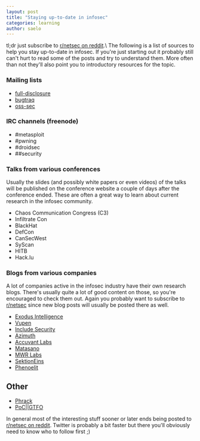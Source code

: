 ```yaml
---
layout: post
title: "Staying up-to-date in infosec"
categories: learning
author: saelo
---
```


tl;dr just subscribe to [r/netsec on reddit](http://www.reddit.com/r/netsec/).\\
The following is a list of sources to help you stay up-to-date in infosec. If you're just starting out it probably still can't hurt to read some of the posts and try to understand them. More often than not they'll also point you to introductory resources for the topic.

### Mailing lists
- [full-disclosure](http://seclists.org/fulldisclosure/)
- [bugtraq](http://seclists.org/bugtraq/)
- [oss-sec](http://seclists.org/oss-sec/)

### IRC channels (freenode)
- \#metasploit
- \#pwning
- \#droidsec
- \#\#security

### Talks from various conferences

Usually the slides (and possibly white papers or even videos) of the talks will be published on the conference website a couple of days after the conference ended. These are often a great way to learn about current research in the infosec community.

- Chaos Communication Congress (C3)
- Infiltrate Con
- BlackHat
- DefCon
- CanSecWest
- SyScan
- HITB
- Hack.lu

### Blogs from various companies

A lot of companies active in the infosec industry have their own research blogs. There's usually quite a lot of good content on those, so you're encouraged to check them out. Again you probably want to subscribe to [r/netsec](http://www.reddit.com/r/netsec/) since new blog posts will usually be posted there as well.

- [Exodus Intelligence](http://blog.exodusintel.com/)
- [Vupen](http://www.vupen.com/blog/)
- [Include Security](http://blog.includesecurity.com/)
- [Azimuth](http://blog.azimuthsecurity.com/)
- [Accuvant Labs](http://www.accuvant.com/blog/)
- [Matasano](http://matasano.com/research/)
- [MWR Labs](http://labs.mwrinfosecurity.com/blog)
- [SektionEins](https://www.sektioneins.de/en/categories/blog.html)
- [Phenoelit](http://phenoelit.org/blog/)

## Other
- [Phrack](http://www.phrack.org/)
- [PoC\|\|GTFO](https://www.alchemistowl.org/pocorgtfo/)

In general most of the interesting stuff sooner or later ends being posted to [r/netsec on reddit](http://www.reddit.com/r/netsec/).
Twitter is probably a bit faster but there you'll obviously need to know who to follow first ;)
